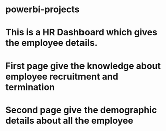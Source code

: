 # powerbi-projects
# This is a HR Dashboard which gives the employee details.
# First page give the knowledge about employee recruitment and termination
# Second page give the demographic details about all the employee

